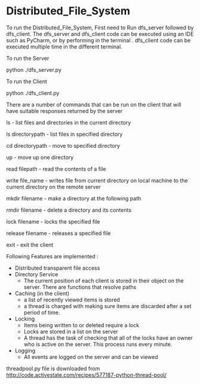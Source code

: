 ﻿# Distributed_File_System

To run the Distributed_File_System, First need to Run dfs_server followed by dfs_client. The dfs_server and dfs_client code can be executed using an IDE such as PyCharm, or by performing in the terminal . dfs_client code can be executed multiple time in the different terminal.

To run the Server

python ./dfs_server.py

To run the Client

python ./dfs_client.py

There are a number of commands that can be run on the client that will have suitable responses returned by the server

ls                   - list files and directories in the current directory

ls directorypath  	 - list files in specified directory

cd directorypath	    - move to specified directory

up			              - move up one directory

read filepath 		    - read the contents of a file

write file_name 	     - writes file from current directory on local machine to the current directory on the remote server

mkdir filename       	 - make a directory at the following path

rmdir filename 		     - delete a directory and its contents

lock filename		        - locks the specified file

release filename 	      - releases a specified file

exit 			              - exit the client

Following Features are implemented :

+ Distributed transparent file access
+ Directory Service
  * The current position of each client is stored in their object on the server. There are functions that resolve paths
+ Caching (in the client)
  * a list of recently viewed items is stored
  * a thread is charged with making sure items are discarded after a set  period of time.
+ Locking
  * Items being written to or deleted require a lock
  * Locks are stored in a list on the server
  * A thread has the task of checking that all of the locks have an owner who is active on the server. This process runs every minute.
+ Logging
  * All events are logged on the server and can be viewed


threadpool.py file is downloaded from
 http://code.activestate.com/recipes/577187-python-thread-pool/
